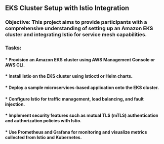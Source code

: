 ## EKS Cluster Setup with Istio Integration

### Objective: This project aims to provide participants with a comprehensive understanding of setting up an Amazon EKS cluster and integrating Istio for service mesh capabilities.

### Tasks:
#### * Provision an Amazon EKS cluster using AWS Management Console or AWS CLI.
#### * Install Istio on the EKS cluster using Istioctl or Helm charts.
#### * Deploy a sample microservices-based application onto the EKS cluster.
#### * Configure Istio for traffic management, load balancing, and fault injection.
#### * Implement security features such as mutual TLS (mTLS) authentication and authorization policies with Istio.
#### * Use Prometheus and Grafana for monitoring and visualize metrics collected from Istio and Kubernetes.

